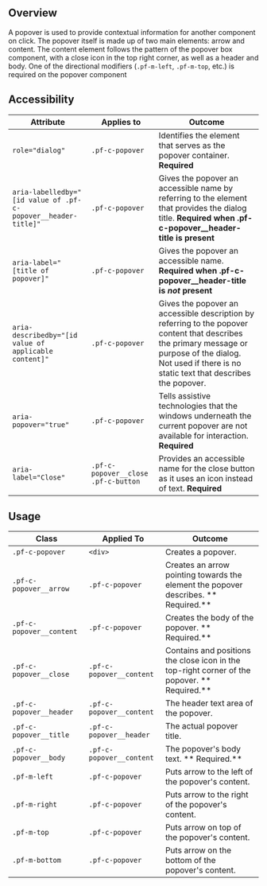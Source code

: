 ## Overview

A popover is used to provide contextual information for another component on click.  The popover itself is made up of two main elements: arrow and content. The content element follows the pattern of the popover box component, with a close icon in the top right corner, as well as a header and body.  One of the directional modifiers (`.pf-m-left`, `.pf-m-top`, etc.) is required on the popover component

## Accessibility

| Attribute | Applies to | Outcome |
| -- | -- | -- |
| `role="dialog"` | `.pf-c-popover` | Identifies the element that serves as the popover container. **Required**|
| `aria-labelledby="[id value of .pf-c-popover__header-title]"` | `.pf-c-popover` | Gives the popover an accessible name by referring to the element that provides the dialog title. **Required when .pf-c-popover__header-title is present** |
| `aria-label="[title of popover]"` | `.pf-c-popover` | Gives the popover an accessible name. **Required when .pf-c-popover__header-title is _not_ present** |
| `aria-describedby="[id value of applicable content]"` | `.pf-c-popover` | Gives the popover an accessible description by referring to the popover content that describes the primary message or purpose of the dialog. Not used if there is no static text that describes the popover. |
| `aria-popover="true"` | `.pf-c-popover` | Tells assistive technologies that the windows underneath the current popover are not available for interaction. **Required**|
| `aria-label="Close"` | `.pf-c-popover__close .pf-c-button` | Provides an accessible name for the close button as it uses an icon instead of text. **Required**|


## Usage

| Class | Applied To | Outcome |
| -- | -- | -- |
| `.pf-c-popover` | `<div>` |  Creates a popover. |
| `.pf-c-popover__arrow` | `.pf-c-popover` |  Creates an arrow pointing towards the element the popover describes. ** Required.** |
| `.pf-c-popover__content` | `.pf-c-popover` |  Creates the body of the popover. ** Required.** |
| `.pf-c-popover__close` | `.pf-c-popover__content` |  Contains and positions the close icon in the top-right corner of the popover. ** Required.** |
| `.pf-c-popover__header` | `.pf-c-popover__content` |  The header text area of the popover. |
| `.pf-c-popover__title` | `.pf-c-popover__header` |  The actual popover title. |
| `.pf-c-popover__body` | `.pf-c-popover__content` |  The popover's body text. ** Required.** |
| `.pf-m-left` | `.pf-c-popover` | Puts arrow to the left of the popover's content. |
| `.pf-m-right` | `.pf-c-popover` | Puts arrow to the right of the popover's content. |
| `.pf-m-top` | `.pf-c-popover` | Puts arrow on top of the popover's content. |
| `.pf-m-bottom` | `.pf-c-popover` | Puts arrow on the bottom of the popover's content. |
